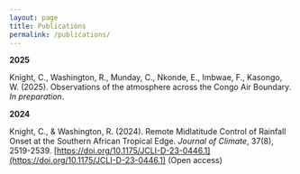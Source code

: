 ```yaml
---
layout: page
title: Publications
permalink: /publications/
---
```


**2025**


Knight, C., Washington, R., Munday, C., Nkonde, E., Imbwae, F., Kasongo, W. (2025). Observations of the atmosphere across the Congo Air Boundary. *In preparation*.

**2024**

Knight, C., & Washington, R. (2024). Remote Midlatitude Control of Rainfall Onset at the Southern African Tropical Edge. *Journal of Climate*, 37(8), 2519-2539. [https://doi.org/10.1175/JCLI-D-23-0446.1](https://doi.org/10.1175/JCLI-D-23-0446.1) (Open access)



